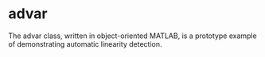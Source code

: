 # advar
The advar class, written in object-oriented MATLAB, is a prototype example of demonstrating automatic linearity detection.
